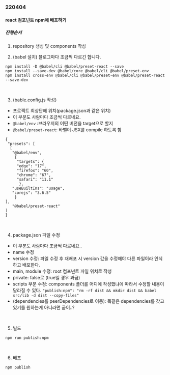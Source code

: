 ### 220404

#### react 컴포넌트 npm에 배포하기

##### 진행순서

1. repository 생성 및 components 작성
   <br>

2. (babel 설치)
   블로그마다 조금씩 다르긴 합니다.

```
npm install -D @babel/cli @babel/preset-react --save
npm install --save-dev @babel/core @babel/cli @babel/preset-env
npm install cross-env @babel/cli @babel/preset-env @babel/preset-react --save-dev
```

<br>

3. (bable.config.js 작성)

- 프로젝트 최상단에 위치(package.json과 같은 위치)
- 이 부분도 사람마다 조금씩 다르네요.
- `@babel/env` :브라우저의 어떤 버전을 target으로 할지
- `@babel/preset-react`: 바벨이 JSX를 compile 하도록 함

```
{
 "presets": [
  [
   "@babel/env",
    {
     "targets": {
     "edge": "17",
     "firefox": "60",
     "chrome": "67",
     "safari": "11.1"
      },
   "useBuiltIns": "usage",
   "corejs": "3.6.5"
    }
],
   "@babel/preset-react"
]
}
```

<br>

4. package.json 파일 수정

- 이 부분도 사람마다 조금씩 다르네요..
- name 수정
- version 수정: 파일 수정 후 재배포 시 version 값을 수정해야 다른 파일이라 인식하고 배포한다.
- main, module 수정: root 컴포넌트 파일 위치로 작성
- private: false로 (true일 경우 과금)
- scripts 부분 수정: components 폴더를 어디에 작성했냐에 따라서 수정할 내용이 달라질 수 있다. `"publish:npm": "rm -rf dist && mkdir dist && babel src/lib -d dist --copy-files"`
- (dependencies를 peerDependencies로 이동): 똑같은 dependencies를 갖고 있기를 원하는게 아니라면 굳이..?

<br>

5. 빌드

```
npm run publish:npm
```

<br>

6. 배포

```
npm publish
```
